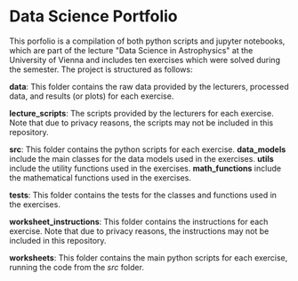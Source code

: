 # Data Science Portfolio

This porfolio is a compilation of both python scripts and jupyter notebooks, which are part of the lecture "Data Science in Astrophysics" at the University of Vienna and includes ten exercises which were solved during the semester. The project is structured as follows:

**data**: This folder contains the raw data provided by the lecturers, processed data, and results (or plots) for each exercise.

**lecture_scripts**: The scripts provided by the lecturers for each exercise. Note that due to privacy reasons, the scripts may not be included in this repository. 

**src**: This folder contains the python scripts for each exercise. **data_models** include the main classes for the data models used in the exercises. **utils** include the utility functions used in the exercises. **math_functions** include the mathematical functions used in the exercises. 

**tests**: This folder contains the tests for the classes and functions used in the exercises.

**worksheet_instructions**: This folder contains the instructions for each exercise. Note that due to privacy reasons, the instructions may not be included in this repository.


**worksheets**: This folder contains the main python scripts for each exercise, running the code from the *src* folder.


